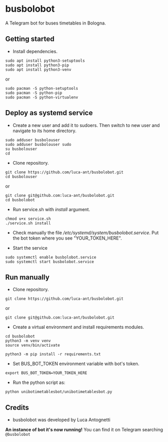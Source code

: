 # busbolobot

A Telegram bot for buses timetables in Bologna.



## Getting started

* Install dependencies.
```
sudo apt install python3-setuptools
sudo apt install python3-pip
sudo apt install python3-venv
```
or
```
sudo pacman -S python-setuptools 
sudo pacman -S python-pip
sudo pacman -S python-virtualenv
```



## Deploy as systemd service


* Create a new user and add it to sudoers. Then switch to new user and navigate to its home directory.

```
sudo adduser busbolouser
sudo adduser busbolouser sudo
su busbolouser
cd
```

* Clone repository.
```
git clone https://github.com/luca-ant/busbolobot.git
cd busbolouser
```
or
```
git clone git@github.com:luca-ant/busbolobot.git
cd busbolobot
```

* Run service.sh with *install* argument.
```
chmod u+x service.sh
./service.sh install
```

* Check manually the file */etc/systemd/system/busbolobot.service*. Put the bot token where you see "YOUR_TOKEN_HERE".

* Start the service
```
sudo systemctl enable busbolobot.service
sudo systemctl start busbolobot.service

```

## Run manually

* Clone repository.
```
git clone https://github.com/luca-ant/busbolobot.git
```
or
```
git clone git@github.com:luca-ant/busbolobot.git
```


* Create a virtual environment and install requirements modules.
```
cd busbolobot
python3 -m venv venv
source venv/bin/activate

python3 -m pip install -r requirements.txt
```

* Set BUS_BOT_TOKEN environment variable with bot's token.

```
export BUS_BOT_TOKEN=YOUR_TOKEN_HERE
```
* Run the python script as:

```
python unibotimetablesbot/unibotimetablesbot.py
```

## Credits
* busbolobot was developed by Luca Antognetti


**An instance of bot it's now running!** You can find it on Telegram searching `@busbolobot`










